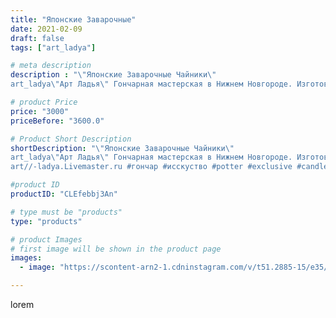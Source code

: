 ```yaml
---
title: "Японские Заварочные"
date: 2021-02-09
draft: false
tags: ["art_ladya"]

# meta description
description : "\"Японские Заварочные Чайники\" 
art_ladya\"Арт Ладья\" Гончарная мастерская в Нижнем Новгороде. Изготовление керамики и мастер//-классы по обучению. https://vk"

# product Price
price: "3000"
priceBefore: "3600.0"

# Product Short Description
shortDescription: "\"Японские Заварочные Чайники\" 
art_ladya\"Арт Ладья\" Гончарная мастерская в Нижнем Новгороде. Изготовление керамики и мастер//-классы по обучению. https://vk.com/art_ladya art_ladya@mail.ru 
art//-ladya.Livemaster.ru #гончар #исскуство #potter #exclusive #candles #teatradition #керамиканазаказ #handmade #керамика #гончарнаяпосуда #эксклюзивнаякерамика #painter #tea #decor #ceramicar #nntoday #claygoods #restaurant #earthenware #ceramic #design #japanese #японскийчайник #ceramicart #teapot #заварочныйчайник #clay #авторскаякерамика #кюсу"

#product ID
productID: "CLEfebbj3An"

# type must be "products"
type: "products"

# product Images
# first image will be shown in the product page
images:
  - image: "https://scontent-arn2-1.cdninstagram.com/v/t51.2885-15/e35/147428121_709880746339773_1335352647879826493_n.jpg?se=7&tp=1&_nc_ht=scontent-arn2-1.cdninstagram.com&_nc_cat=109&_nc_ohc=6-E-yn27BgoAX9jxedg&ccb=7-4&oh=44ac4e5404ad820e00a584109d86646f&oe=60831B6E&_nc_sid=86f79a&ig_cache_key=MjUwNTI2NTcyMzIwNDM5OTE0Mw%3D%3D.2-ccb7-4"

---
```

lorem
